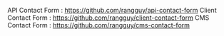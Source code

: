 API Contact Form : https://github.com/rangguy/api-contact-form
Client Contact Form : https://github.com/rangguy/client-contact-form
CMS Contact Form : https://github.com/rangguy/cms-contact-form
